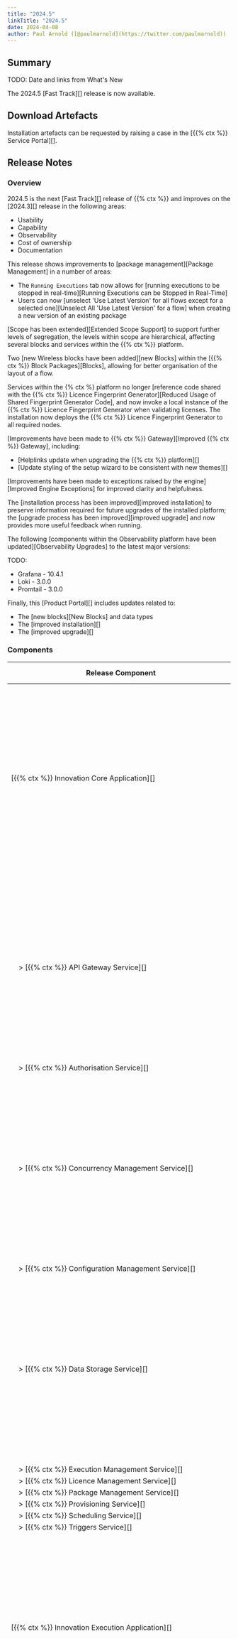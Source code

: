 ```yaml
---
title: "2024.5"
linkTitle: "2024.5"
date: 2024-04-08
author: Paul Arnold ([@paulmarnold](https://twitter.com/paulmarnold))
---
```


## Summary

TODO: Date and links from What's New

The 2024.5 [Fast Track][] release is now available.

## Download Artefacts

Installation artefacts can be requested by raising a case in the [{{% ctx %}} Service Portal][].

## Release Notes

### Overview

2024.5 is the next [Fast Track][] release of {{% ctx %}} and improves on the [2024.3][] release in the following areas:

* Usability
* Capability
* Observability
* Cost of ownership
* Documentation

This release shows improvements to [package management][Package Management] in a number of areas:

* The `Running Executions` tab now allows for [running executions to be stopped in real-time][Running Executions can be Stopped in Real-Time]
* Users can now [unselect 'Use Latest Version' for all flows except for a selected one][Unselect All 'Use Latest Version' for a flow] when creating a new version of an existing package

[Scope has been extended][Extended Scope Support] to support further levels of segregation, the levels within scope are hierarchical, affecting several blocks and services within the {{% ctx %}} platform.

Two [new Wireless blocks have been added][new Blocks] within the [{{% ctx %}} Block Packages][Blocks], allowing for better organisation of the layout of a flow.

Services within the {% ctx %} platform no longer [reference code shared with the {{% ctx %}} Licence Fingerprint Generator][Reduced Usage of Shared Fingerprint Generator Code], and now invoke a local instance of the {{% ctx %}} Licence Fingerprint Generator when validating licenses. The installation now deploys the {{% ctx %}} Licence Fingerprint Generator to all required nodes.

[Improvements have been made to {{% ctx %}} Gateway][Improved {{% ctx %}} Gateway], including:

* [Helplinks update when upgrading the {{% ctx %}} platform][]
* [Update styling of the setup wizard to be consistent with new themes][]

[Improvements have been made to exceptions raised by the engine][Improved Engine Exceptions] for improved clarity and helpfulness.

The [installation process has been improved][improved installation] to preserve information required for future upgrades of the installed platform; the [upgrade process has been improved][improved upgrade] and now provides more useful feedback when running.

The following [components within the Observability platform have been updated][Observability Upgrades] to the latest major versions:

TODO:
* Grafana - 10.4.1
* Loki - 3.0.0
* Promtail - 3.0.0

Finally, this [Product Portal][] includes updates related to:

* The [new blocks][New Blocks] and data types
* The [improved installation][]
* The [improved upgrade][]

### Components

| <nobr> Release Component </nobr>                                               | Version            | Updated | Update Type | Breaking Change | Notes |
|--------------------------------------------------------------------------------|--------------------|---------|-------------|-----------------|-------|
| <nobr>[{{% ctx %}} Innovation Core Application][] </nobr>                      | 45.0.5.24260  | Yes     | Major       | Potential       | Major changes occurred between releases, these changes are related to te extended scope and are [potentially breaking][Potentially Breaking - Scope] between 2024.3 and 2024.5  |
| <nobr>&nbsp; &nbsp; > [{{% ctx %}} API Gateway Service][] </nobr>              | 35.0.4.24260  | Yes     | Major       | Potential       | Major changes occurred between releases, these changes are related to te extended scope and are [potentially breaking][Potentially Breaking - Scope] between 2024.3 and 2024.5  |
| <nobr>&nbsp; &nbsp; > [{{% ctx %}} Authorisation Service][]                    | 4.0.18.24260  | Yes     | Patch       | No              |       |
| <nobr>&nbsp; &nbsp; > [{{% ctx %}} Concurrency Management Service][] </nobr>   | 4.0.4.24260   | Yes     | Major       | Potential       | Major changes occurred between releases, these changes are related to te extended scope and are [potentially breaking][Potentially Breaking - Scope] between 2024.3 and 2024.5  |
| <nobr>&nbsp; &nbsp; > [{{% ctx %}} Configuration Management Service][] </nobr> | 3.2.14.24260  | Yes     | Patch       | No              |       |
| <nobr>&nbsp; &nbsp; > [{{% ctx %}} Data Storage Service][] </nobr>             | 5.0.4.24260   | Yes     | Major       | Potential       | Major changes occurred between releases, these changes are related to te extended scope and are [potentially breaking][Potentially Breaking - Scope] between 2024.3 and 2024.5  |
| <nobr>&nbsp; &nbsp; > [{{% ctx %}} Execution Management Service][] </nobr>     | 4.0.21.24260  | Yes     | Patch       | No              |       |
| <nobr>&nbsp; &nbsp; > [{{% ctx %}} Licence Management Service][] </nobr>       | 4.0.18.24260  | Yes     | Patch       | No              |       |
| <nobr>&nbsp; &nbsp; > [{{% ctx %}} Package Management Service][] </nobr>       | 8.1.6.24260   | Yes     | Minor       | No              |       |
| <nobr>&nbsp; &nbsp; > [{{% ctx %}} Provisioning Service][] </nobr>             | 9.0.19.24260  | Yes     | Patch       | No              |       |
| <nobr>&nbsp; &nbsp; > [{{% ctx %}} Scheduling Service][] </nobr>               | 4.1.13.24260  | Yes     | Patch       | No              |       |
| <nobr>&nbsp; &nbsp; > [{{% ctx %}} Triggers Service][] </nobr>                 | 6.1.13.24260  | Yes     | Patch       | No              |       |
| <nobr>[{{% ctx %}} Innovation Execution Application][] </nobr>                 | 31.0.4.24260  | Yes     | Major       | Potential       | Major changes occurred between releases, these changes are related to te extended scope and are [potentially breaking][Potentially Breaking - Scope] between 2024.3 and 2024.5  |
| <nobr>&nbsp; &nbsp; > [{{% ctx %}} Execution Service][] </nobr>                | 17.0.4.24260  | Yes     | Major       | Potential       | Major changes occurred between releases, these changes are related to te extended scope and are [potentially breaking][Potentially Breaking - Scope] between 2024.3 and 2024.5  |
| <nobr>[{{% ctx %}} Gateway][Gateway], including [{{% ctx %}} Studio][] </nobr> | 10.23.2.24260 | Yes     | Minor       | No              |       |
| <nobr>[{{% ctx %}} Blocks Package][Blocks] </nobr>                             | 44.3.1.24260  | Yes     | Major       | TODO            | Major changes occurred between releases, these changes are related to te extended scope and are [potentially breaking][Potentially Breaking - Scope] between 2024.3 and 2024.5  |
| <nobr>[{{% ctx %}} Interaction Portal][Interaction Portal] </nobr>             | 1.0.2.24260        | Yes     | Patch       | No              |       |
| <nobr>{{% ctx %}} App Server Install Scripts </nobr>                           | 5.1.0.24140        | No      | N/A         | No              |       |
| <nobr>{{% ctx %}} Web App Server Install Scripts </nobr>                       | 9.0.0.24240        | Yes     | Major       | TODO            | TODO  |
| <nobr>{{% ctx %}} Licence Fingerprint Generator </nobr>                        | 3.1.1.24250        | Yes     | Minor       | N/A             |       |
| <nobr>{{% ctx %}} Encryption Key Generator </nobr>                             | 1.2.0.23470        | No      | N/A         | N/A             |       |
| <nobr>{{% ctx %}} Encryptor </nobr>                                            | 3.0.0.23460        | No      | N/A         | N/A             |       |
| <nobr>{{% ctx %}} Flows Upgrader </nobr>                                       | 1.1.0.24210        | No      | N/A         | N/A             |       |

### Features

#### Package Management

##### Running Executions can be Stopped in Real-Time

The Package Management page within [Gateway][] that includes an overview of all executions running within the platform has been extended to allow for the stopping of running executions.

Executions can now be stopped by selecting an execution within the `Running Executions` tab and clicking the stop execution button, the grid will updated immediately removing the selected execution from the grid.

Affected Components:

* [{{% ctx %}} Innovation Core Application][]
  * [{{% ctx %}} API Gateway Service][]
  * [{{% ctx %}} Execution Management Service][]
* [{{% ctx %}} Gateway][Gateway]

##### Unselect 'Use Latest Version' for All Flows Except for a Selected One

New functionality has been introduced when creating a new version of an existing package. Users can now easily unselect all flows that are ticked for the 'Use Latest Version' column, except the selected flow. This allows for creating new versions of packages quickly that patch a single flow.

In order to unselect all flows except the selected flow, the user needs to right-click on the 'Use Latest Version ' cell for the flow they want and click `Unselect all except this flow` option within the context menu, which will then unselect all other flows that had 'Use Latest Version' selected.

Affected Components:

* [{{% ctx %}} Gateway][Gateway]

#### Extended Scope Support

Scope has been extended to support further levels of segregation, the levels within scope are hierarchical and allow for segregation at the following levels:

| Level   | ScopeOptions.All                              | ScopeOptions.Current                                        |
|---------|-----------------------------------------------|-------------------------------------------------------------|
| Tenant  | All Tenants can access objects at this scope  | Only the specified Tenant can access objects at this scope  |
| System  | All Systems can access objects at this scope  | Only the specified System can access objects at this scope  |
| Package | All Packages can access objects at this scope | Only the specified Package can access objects at this scope |
| Flow    | All Flows can access objects at this scope    | Only the specified Flows can access objects at this scope   |

The following blocks have been updated to respect the new scope levels:

* [Data Storage][]
  * [Create Collection][]
  * [Delete Collection][]
  * [Read Data with Key][]
  * [Write Data with Key][]
  * [Delete Data with Key][]
  * [Wait For Collection To Exist][]
  * [Wait For Collection To Not Exist][]
  * [Wait For Key In Collection To Be Set][]
  * [Wait For Key In Collection To Contain Value][]
  * [Wait For Key In Collection To Exist][]
  * [Wait For Key In Collection To Not Exist][]

Also, the [Semaphore property][] respects the new levels added to scope.

Affected Components:

* [{{% ctx %}} Innovation Core Application][]
  * [{{% ctx %}} API Gateway Service][]
  * [{{% ctx %}} Authorisation Service][]
  * [{{% ctx %}} Concurrency Management Service][]
  * [{{% ctx %}} Configuration Management Service][]
  * [{{% ctx %}} Data Storage Service][]
  * [{{% ctx %}} Execution Management Service][]
  * [{{% ctx %}} Licence Management Service][]
  * [{{% ctx %}} Package Management Service][]
  * [{{% ctx %}} Provisioning Service][]
  * [{{% ctx %}} Scheduling Service][]
  * [{{% ctx %}} Triggers Service][]
* [{{% ctx %}} Innovation Execution Application][]
  * [{{% ctx %}} Execution Service][]
* [{{% ctx %}} Block Packages][Blocks]

#### New Blocks

Two new [Blocks][] have been added, allowing for better organisation of the layout of a flow:

* [Wireless Sender][]
* [Wireless Receiver][]

Affected Components:

* [{{% ctx %}} Innovation Execution Application][]
  * [{{% ctx %}} Execution Service][]
* [{{% ctx %}} Block Packages][Blocks]

#### Reduced Usage of Shared Fingerprint Generator Code

Services within the {% ctx %} platform no longer reference code shared with the {{% ctx %}} Licence Fingerprint Generator, and now invoke a local instance of the {{% ctx %}} Licence Fingerprint Generator when validating licenses, this means that the only tool interacting with components to generate fingerprints is the {{% ctx %}} Licence Fingerprint Generator.

Also, the installation has been improved to copy the required {{% ctx %}} Licence Fingerprint Generator executable to the correct location on all specified nodes when installing the {{% ctx %}} Platform.

#### Improved {{% ctx %}} Gateway

##### Helplinks Update When Upgrading the {{% ctx %}} Platform

Previously, configuration for helplinks provided within gateway would not be updated when upgrading the {{% ctx %}} platform, now helplink configuration will be updated to generate links correctly.

Affected Components:

* [{{% ctx %}} Gateway][Gateway]

##### Update Styling of the Setup Wizard to be Consistent with New Themes

The setup wizard presented when first installing [{{% ctx %}} Gateway][Gateway] has been updated to honour the Light and Dark themes.

Affected Components:

* [{{% ctx %}} Gateway][Gateway]

#### Improved Engine Exceptions

A number of exceptions that can be generated by the flow engine have been improved:

TODO: Check if links to pages exist

* The OutputPortNotConnectedException message has been improved to include a helplink to the relevant documentation
* The RuntimeTranslationException message has been improved to provide more clarity in the error raised by the engine and how to fix the error

Any related documentation has been updated to reflect these changes.

* [{{% ctx %}} Innovation Execution Application][]
  * [{{% ctx %}} Execution Service][]
* [{{% ctx %}} Block Packages][Blocks]

#### Improved Installation

The installation process of the {{% ctx %}} Platform has been improved in the following ways:

* A new configuration file named `Cortex.Upgrade.ApplicationConfig.Json` will be generated after performing an installation, this file will save configuration settings related to the installation and will be used to simplify upgrades in a future release.

Affected Components:

* {{% ctx %}} App Server Install Scripts
* {{% ctx %}} Web App Server Install Scripts

#### Improved Upgrade

The upgrade process of the {{% ctx %}} Platform has been improved in the following ways:

* If the `Cortex.Upgrade.ApplicationConfig.Json` file is not present when upgrading, then all parameters must be configured when using the upgrade script
* If the `Cortex.Upgrade.ApplicationConfig.Json` file is present when upgrading, then no parameters need to be configured when using the upgrade script; the configuration settings will be used to perform the upgrade
  * If parameters are passed to the upgrade script these will used and overwrite the corresponding configuration settings within the `Cortex.Upgrade.ApplicationConfig.Json` file
* Output generated by the upgrade script has been improved

Affected Components:

* {{% ctx %}} App Server Install Scripts
* {{% ctx %}} Web App Server Install Scripts

#### Observability Upgrades

Grafana, Loki, and Promtail have been updated to the latest major versions, all related documentation and screenshots has been updated to reflect these changes.

TODO:
* Grafana - 10.4.1
* Loki - 3.0.0
* Promtail - 3.0.0

Affected Components:

* Grafana
* Loki
* Promtail

#### Product Portal

This Product Portal includes updates related to:

* The [new blocks][New Blocks] and data types
* The [improved installation][]
* The [improved upgrade][]

### Bug Fixes

The following bugs have been fixed in the 2024.5 release of the {{% ctx %}} Platform:

#### Blocks

TODO: Links

##### FormatException Message has the Incorrect Format

Previously, the FormatException message would show an incorrect parameter index, this has now been fixed.

##### Semaphore Property not showing on Run Flow and Run Flow Async blocks

Previously, the semaphore property was not displayed on the Run Flow Block and the Run Flow Async Block, this has now been fixed and the semaphore property is now displayed.

##### Execute Data Command Block would not Cancel

Previously, the Execute Data Command Block would not cancel. If it was stopped during a long running command the execution would become unresponsive; this has now been fixed and the Execute Data Command Block stops when the block timeout is reached or the flow is stopped.

##### Execute Data Command Block would not Close Connections when an Exception Occurred

Previously, when the Execute Data Command Block threw an exception it would leave connections to the data source open when the close connection property was set to `true`; this has now been fixed and the connection closes.

#### Engine

##### Reduce Memory usage for large flows

Previously, large flows used to have an issue where they could cause memory usage to increase; this has now been reduced and memory usage has been made more stable.

##### Incorrect Result in Mathematical Operation with int32 Variables

Previously, when using int32 variables in mathematical operations, some operations would be incorrect due to the int32 range; this has now been fixed to throw an OverflowException when an underflow or overflow occurs.

##### Variables don't get disposed when flows stop

Previously, when an execution is stopped, variables which were not an input or output variable would not be disposed; this has now been fixed.

### Deprecated Features

There are no features deprecated as part of the 2024.5 release of the {{% ctx %}} Platform.

### Removed Features

There are no features removed in the 2024.5 release of the {{% ctx %}} Platform.

### Potential Breaking Changes

The following features have introduced potentially breaking changes in the 2024.5 release of the {{% ctx %}} Platform:

#### Extended Scope Support

The following features have changed any block property that used the [Scope][] data type:

* [Extended Scope Support][]

All flows that use the scope property will need to be upgraded using the {{% ctx %}} Flows Upgrader.

Any flow not upgraded using this tool will need to be edited, saved, and committed in {{% ctx %}} Gateway otherwise they cannot be published in a new package or new version of a package. Using the {{% ctx %}} Flows Upgrader on all flows is recommended to reduce any manual input required to get flows into a publishable state.

### Breaking Changes

There are no known breaking changes as part of the 2024.5 release of the {{% ctx %}} Platform.

### Known Limitations

There are no known known limitations added as part of the 2024.5 release of the {{% ctx %}} Platform.

## Version Support

### Operating Systems

| OS Type | Supported Versions |
|-|-|-|
| Windows | <ul><li>Server 2019</li><li>Server 2022</li></ul> |
| Linux | Linux is not currently supported |

### 7.X Compatibility

| 7.X Version | Is compatible? | Notes                                        |
|-------------|----------------|----------------------------------------------|
| 7.2         | Yes            |                                              |
| 7.1         | No             | Need to upgrade 7.1 to 7.2 for compatibility |
| 7.0         | No             | Need to upgrade 7.0 to 7.2 for compatibility |

## Install Instructions

If you are installing a new 2024.5 platform or adding it to an existing 7.2 Installation see the guidance below; otherwise, if you are upgrading from an existing 2024.3 platform refer to the [Upgrade Instructions][].

Installing {{% ctx %}} Only:

* [Multiple Server - With HA][Innovation Only - Multiple Server - With HA]
* [Single Server - Without HA][Innovation Only - Single Server - Without HA]

Adding {{% ctx %}} to a 7.2 Installation:

* [Multiple Server - With HA][Adding Innovation to a 7.2 Installation - Multiple Server - With HA]
* [Single Server - Without HA][Adding Innovation to a 7.2 Installation - Single Server - Without HA]

## Upgrade Instructions

TODO: Update to new links

If you are upgrading from an existing 2024.3 platform see the guidance below:

Upgrading {{% ctx %}}:

* [Multiple Server - With HA][Upgrade - Multiple Server - With HA]
* [Single Server - Without HA][Upgrade - Single Server - Without HA]

## Upcoming Releases

Releases are currently forecast to be made available on:

| Release | Release Type   | Forecast Release Date               |
|---------|----------------|-------------------------------------|
| 2024.7  | [Release][]    | Week commencing 12th August 2024      |
| 2024.9  | [Fast Track][] | Week commencing 7th October 2024 |
| 2024.11 | [Fast Track][] | Week commencing 2nd December 2024  |
| 2025.1  | [Release][]    | Week commencing 10th February 2024       |

Any changes to these forecasts will be announced via the [News channel][].

[{{% ctx %}} Innovation Core Application]: {{< url path="Cortex.Guides.CortexInnovation.CoreApplication.MainDoc" version="2024.5" >}}
[{{% ctx %}} API Gateway Service]: {{< url path="Cortex.Guides.CortexInnovation.CoreApplication.Services.ApiGatewayService.MainDoc" version="2024.5" >}}
[{{% ctx %}} Authorisation Service]: {{< url path="Cortex.Guides.CortexInnovation.CoreApplication.Services.AuthorisationService.MainDoc" version="2024.5" >}}
[{{% ctx %}} Concurrency Management Service]: {{< url path="Cortex.Guides.CortexInnovation.CoreApplication.Services.ConcurrencyManagementService.MainDoc" version="2024.5" >}}
[{{% ctx %}} Configuration Management Service]: {{< url path="Cortex.Guides.CortexInnovation.CoreApplication.Services.ConfigurationManagementService.MainDoc" version="2024.5" >}}
[{{% ctx %}} Data Storage Service]: {{< url path="Cortex.Guides.CortexInnovation.CoreApplication.Services.DataStorageService.MainDoc" version="2024.5" >}}
[{{% ctx %}} Execution Management Service]: {{< url path="Cortex.Guides.CortexInnovation.CoreApplication.Services.ExecutionManagementService.MainDoc" version="2024.5" >}}
[{{% ctx %}} Licence Management Service]: {{< url path="Cortex.Guides.CortexInnovation.CoreApplication.Services.LicenceManagementService.MainDoc" version="2024.5" >}}
[{{% ctx %}} Package Management Service]: {{< url path="Cortex.Guides.CortexInnovation.CoreApplication.Services.PackageManagementService.MainDoc" version="2024.5" >}}
[{{% ctx %}} Provisioning Service]: {{< url path="Cortex.Guides.CortexInnovation.CoreApplication.Services.ProvisioningService.MainDoc" version="2024.5" >}}
[{{% ctx %}} Scheduling Service]: {{< url path="Cortex.Guides.CortexInnovation.CoreApplication.Services.SchedulingService.MainDoc" version="2024.5" >}}
[{{% ctx %}} Triggers Service]: {{< url path="Cortex.Guides.CortexInnovation.CoreApplication.Services.TriggersService.MainDoc" version="2024.5" >}}
[{{% ctx %}} Innovation Execution Application]: {{< url path="Cortex.Guides.CortexInnovation.ExecutionApplication.MainDoc" version="2024.5" >}}
[{{% ctx %}} Execution Service]: {{< url path="Cortex.Guides.CortexInnovation.ExecutionApplication.Services.ExecutionService.MainDoc" version="2024.5" >}}
[Interaction Portal]: {{< url path="Cortex.Guides.CortexInteractionPortal.MainDoc" version="2024.5" >}}

[Package Management]: {{< ref "#package-management" >}}
[Running Executions can be Stopped in Real-Time]: {{< ref "#running-executions-can-be-stopped-in-real-time" >}}
[Unselect All 'Use Latest Version' for a flow]: {{< ref "#unselect-use-latest-version-for-all-flows-except-for-a-selected-one" >}}
[Extended Scope Support]: {{< ref "#extended-scope-support" >}}
[New Blocks]: {{< ref "#new-blocks" >}}
[Reduced Usage of Shared Fingerprint Generator Code]: {{< ref "#reduced-usage-of-shared-fingerprint-generator-code" >}}
[Improved {{% ctx %}} Gateway]: {{< ref "#improved-cortex-gateway" >}}
[Helplinks Update When Upgrading the {{% ctx %}} Platform]: {{< ref "#helplinks-update-when-upgrading-the-cortex-platform" >}}
[Update Styling of the Setup Wizard to be Consistent with New Themes]: {{< ref "#update-styling-of-the-setup-wizard-to-be-consistent-with-new-themes" >}}
[Improved Engine Exceptions]: {{< ref "#improved-engine-exceptions" >}}
[Improved Installation]: {{< ref "#improved-installation" >}}
[Improved Upgrade]: {{< ref "#improved-upgrade" >}}
[Observability Upgrades]: {{< ref "#observability-upgrades" >}}
[Product Portal]: {{< ref "#product-portal" >}}

[Upgrade Instructions]: {{< ref "#upgrade-instructions" >}}
[Potentially Breaking - Scope]: {{< ref "#extended-scope-support-1" >}}

[News channel]: {{< url path="Cortex.Blogs.News.MainDoc" >}}

[Blocks]: {{< url path="Cortex.Reference.Blocks.MainDoc" version="2024.5" >}}

[Data Storage]: {{< url path="Cortex.Reference.Blocks.DataStorage.MainDoc" version="2024.5" >}}
[Create Collection]: {{< url path="Cortex.Reference.Blocks.DataStorage.CreateCollection.CreateCollectionBlock.MainDoc" version="2024.5" >}}
[Delete Collection]: {{< url path="Cortex.Reference.Blocks.DataStorage.DeleteCollection.DeleteCollectionBlock.MainDoc" version="2024.5" >}}
[Read Data with Key]: {{< url path="Cortex.Reference.Blocks.DataStorage.ReadData.ReadDataWithKeyBlock.MainDoc" version="2024.5" >}}
[Write Data with Key]: {{< url path="Cortex.Reference.Blocks.DataStorage.WriteData.WriteDataWithKeyBlock.MainDoc" version="2024.5" >}}
[Delete Data with Key]: {{< url path="Cortex.Reference.Blocks.DataStorage.DeleteData.DeleteDataWithKeyBlock.MainDoc" version="2024.5" >}}
[Wait For Collection To Exist]: {{< url path="Cortex.Reference.Blocks.DataStorage.WaitForCollection.WaitForCollectionToExistBlock.MainDoc" version="2024.5" >}}
[Wait For Collection To Not Exist]: {{< url path="Cortex.Reference.Blocks.DataStorage.WaitForCollection.WaitForCollectionToNotExistBlock.MainDoc" version="2024.5" >}}
[Wait For Key In Collection To Be Set]: {{< url path="Cortex.Reference.Blocks.DataStorage.WaitForKeyInCollection.WaitForKeyInCollectionToBeSetBlock.MainDoc" version="2024.5" >}}
[Wait For Key In Collection To Contain Value]: {{< url path="Cortex.Reference.Blocks.DataStorage.WaitForKeyInCollection.WaitForKeyInCollectionToContainValueBlock.MainDoc" version="2024.5" >}}
[Wait For Key In Collection To Exist]: {{< url path="Cortex.Reference.Blocks.DataStorage.WaitForKeyInCollection.WaitForKeyInCollectionToExistBlock.MainDoc" version="2024.5" >}}
[Wait For Key In Collection To Not Exist]: {{< url path="Cortex.Reference.Blocks.DataStorage.WaitForKeyInCollection.WaitForKeyInCollectionToNotExistBlock.MainDoc" version="2024.5" >}}

[Wireless]: {{< url path="Cortex.Reference.Blocks.Wireless.MainDoc" version="2024.5" >}}
[Wireless Receiver]: {{< url path="Cortex.Reference.Blocks.Wireless.WirelessReceiver.WirelessReceiver.MainDoc" version="2024.5" >}}
[Wireless Sender]: {{< url path="Cortex.Reference.Blocks.Wireless.WirelessSender.WirelessSender.MainDoc" version="2024.5" >}}

[Semaphore property]: {{< url path="Cortex.Reference.Concepts.Fundamentals.Blocks.BlockProperties.CommonProperties.SemaphoreProperty" version="2024.5" >}}

[Data Types]: {{< url path="Cortex.Reference.DataTypes.MainDoc" version="2024.5" >}}
[Exceptions]: {{< url path="Cortex.Reference.Exceptions.MainDoc" version="2024.5" >}}

[Innovation Only - Single Server - Without HA]: {{< url path="Cortex.GettingStarted.OnPremise.InstallInnovationOnly.SingleServerWithoutHA.MainDoc" version="2024.5" >}}
[Innovation Only - Multiple Server - With HA]: {{< url path="Cortex.GettingStarted.OnPremise.InstallInnovationOnly.MultipleServerWithHA.MainDoc" version="2024.5" >}}

[Adding Innovation to a 7.2 Installation - Single Server - Without HA]: {{< url path="Cortex.GettingStarted.OnPremise.AddInnovationTo72.SingleServerWithoutHA.MainDoc" version="2024.5" >}}
[Adding Innovation to a 7.2 Installation - Multiple Server - With HA]: {{< url path="Cortex.GettingStarted.OnPremise.AddInnovationTo72.MultipleServerWithHA.MainDoc" version="2024.5" >}}

[Upgrade - Single Server - Without HA]: {{< url path="Cortex.Guides.UpgradeCortex.2024.1to2024.3.SingleServerWithoutHA.MainDoc" version="2024.5" >}}
[Upgrade - Multiple Server - With HA]: {{< url path="Cortex.Guides.UpgradeCortex.2024.1to2024.3.MultipleServerWithHA.MainDoc" version="2024.5" >}}

[{{% ctx %}} Studio]: {{< url path="Cortex.Guides.Studio.MainDoc" version="2024.5" >}}
[Gateway]: {{< url path="Cortex.Guides.Gateway.MainDoc" version="2024.5" >}}

[{{% ctx %}} Service Portal]: {{< url path="Cortex.ServicePortal.MainDoc" version="2024.5" >}}

[Fast Track]: {{< url path="Cortex.Reference.Glossary.F-J.FastTrack" version="2024.5" >}}
[Release]: {{< url path="Cortex.Reference.Glossary.P-T.Release" version="2024.5" >}}

[2024.3]: {{< url path="Cortex.Blogs.Releases.2024.3.MainDoc" version="2024.5" >}}